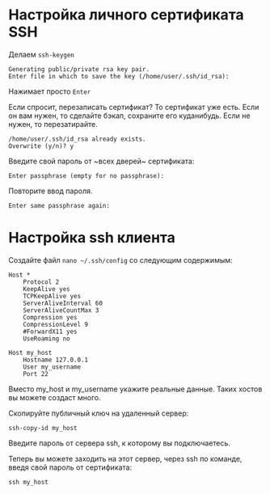 # Настройка личного сертификата SSH


Делаем `ssh-keygen`

```
Generating public/private rsa key pair.
Enter file in which to save the key (/home/user/.ssh/id_rsa):
```

Нажимает просто `Enter`

Если спросит, перезаписать сертификат? То сертификат уже есть. Если он вам нужен, то сделайте бэкап, сохраните его куданибудь. Если не нужен, то перезатирайте.
```
/home/user/.ssh/id_rsa already exists.
Overwrite (y/n)? y
```

Введите свой пароль от ~всех дверей~ сертификата:
```
Enter passphrase (empty for no passphrase):
```

Повторите ввод пароля.
```
Enter same passphrase again:
```


# Настройка ssh клиента

Создайте файл `nano ~/.ssh/config` со следующим содержимым:

```
Host *
	Protocol 2
	KeepAlive yes
	TCPKeepAlive yes
	ServerAliveInterval 60
	ServerAliveCountMax 3
	Compression yes
	CompressionLevel 9
	#ForwardX11 yes
	UseRoaming no
	
Host my_host
	Hostname 127.0.0.1
	User my_username
	Port 22	
```

Вместо my_host и my_username укажите реальные данные. Таких хостов вы можете создаст много.

Скопируйте публичный ключ на удаленный сервер:
```
ssh-copy-id my_host
```
Введите пароль от сервера ssh, к которому вы подключаетесь.

Теперь вы можете заходить на этот сервер, через ssh по команде, введя свой пароль от сертификата:
```
ssh my_host
```
